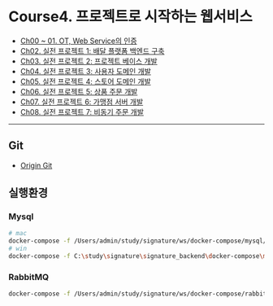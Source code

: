 # Course4. 프로젝트로 시작하는 웹서비스 
- [Ch00 ~ 01. OT, Web Service의 인증](https://github.com/kazean/signature_backend/tree/main/Course4_WebService/ch01_authentication)
- [Ch02. 실전 프로젝트 1: 배달 플랫폼 백엔드 구축](https://github.com/kazean/signature_backend/tree/main/Course4_WebService/ch02_delivery_platform)
- [Ch03. 실전 프로젝트 2: 프로젝트 베이스 개발](https://github.com/kazean/signature_backend/tree/main/Course4_WebService/ch03_delivery_base)
- [Ch04. 실전 프로젝트 3: 사용자 도메인 개발](https://github.com/kazean/signature_backend/tree/main/Course4_WebService/ch04_user_domain)
- [Ch05. 실전 프로젝트 4: 스토어 도메인 개발](https://github.com/kazean/signature_backend/tree/main/Course4_WebService/ch05_store_domain)
- [Ch06. 실전 프로젝트 5: 상품 주문 개발](https://github.com/kazean/signature_backend/tree/main/Course4_WebService/ch06_order)
- [Ch07. 실전 프로젝트 6: 가맹점 서버 개발](https://github.com/kazean/signature_backend/tree/main/Course4_WebService/ch07_franchisee_server_spring_security)
- [Ch08. 실전 프로젝트 7: 비동기 주문 개발](https://github.com/kazean/signature_backend/tree/main/Course4_WebService/ch08_asynchronous_order)


---------------------------------------------------------------------------------------------------------------------------
## Git
- [Origin Git](https://github.com/steve-developer/fastcampus-2023-part01/tree/main/PART2)
## 실행환경
### Mysql
```sh
# mac
docker-compose -f /Users/admin/study/signature/ws/docker-compose/mysql/mysql/docker-compose.yaml up -d
# win
docker-compose -f C:\study\signature\signature_backend\docker-compose\mysql_win\mysql\docker-compose.yaml up -d
```
### RabbitMQ
```sh
docker-compose -f /Users/admin/study/signature/ws/docker-compose/rabbitmq/docker-compose.yaml up -d
```